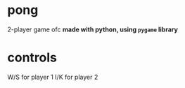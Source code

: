 # pong
2-player game ofc
**made with python, using `pygame` library**

# controls
W/S for player 1
I/K for player 2
